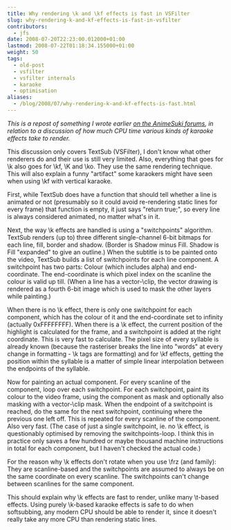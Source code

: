 ```yaml
---
title: Why rendering \k and \kf effects is fast in VSFilter
slug: why-rendering-k-and-kf-effects-is-fast-in-vsfilter
contributors:
  - jfs
date: 2008-07-20T22:23:00.012000+01:00
lastmod: 2008-07-22T01:18:34.155000+01:00
weight: 50
tags:
  - old-post
  - vsfilter
  - vsfilter internals
  - karaoke
  - optimisation
aliases:
  - /blog/2008/07/why-rendering-k-and-kf-effects-is-fast.html
---
```


*This is a repost of something I wrote earlier [on the AnimeSuki forums](http://forums.animesuki.com/showpost.php?p=1629372&postcount=72), in relation to a discussion of how much CPU time various kinds of karaoke effects take to render.*

This discussion only covers TextSub (VSFilter), I don't know what other renderers do and their use is still very limited. Also, everything that goes for \\k also goes for \\kf, \\K and \\ko. They use the same rendering technique.
This will also explain a funny "artifact" some karaokers might have seen when using \\kf with vertical karaoke.

First, while TextSub does have a function that should tell whether a line is animated or not (presumably so it could avoid re-rendering static lines for every frame) that function is empty, it just says "return true;", so every line is always considered animated, no matter what's in it.

Next, the way \\k effects are handled is using a "switchpoints" algorithm.
TextSub renders (up to) three different single-channel 6-bit bitmaps for each line, fill, border and shadow. (Border is Shadow minus Fill. Shadow is Fill "expanded" to give an outline.)
When the subtitle is to be painted onto the video, TextSub builds a list of switchpoints for each line component. A switchpoint has two parts: Colour (which includes alpha) and end-coordinate. The end-coordinate is which pixel index on the scanline the colour is valid up till.
(When a line has a vector-\\clip, the vector drawing is rendered as a fourth 6-bit image which is used to mask the other layers while painting.)

When there is no \\k effect, there is only one switchpoint for each component, which has the colour of it and the end-coordinate set to infinity (actually 0xFFFFFFFF).
When there is a \\k effect, the current position of the highlight is calculated for the frame, and a switchpoint is added at the right coordinate. This is very fast to calculate. The pixel size of every syllable is already known (because the rasteriser breaks the line into "words" at every change in formatting - \\k tags are formatting) and for \\kf effects, getting the position within the syllable is a matter of simple linear interpolation between the endpoints of the syllable.

Now for painting an actual component.
For every scanline of the component, loop over each switchpoint. For each switchpoint, paint its colour to the video frame, using the component as mask and optionally also masking with a vector-\\clip mask. When the endpoint of a switchpoint is reached, do the same for the next switchpoint, continuing where the previous one left off.
This is repeated for every scanline of the component. Also very fast.
(The case of just a single switchpoint, ie. no \\k effect, is questionably optimised by removing the switchpoints-loop. I think this in practice only saves a few hundred or maybe thousand machine instructions in total for each component, but I haven't checked the actual code.)

For the reason why \\k effects don't rotate when you use \\frz (and family): They are scanline-based and the switchpoints are assumed to always be on the same coordinate on every scanline. The switchpoints can't change between scanlines for the same component.

This should explain why \\k effects are fast to render, unlike many \\t-based effects. Using purely \\k-based karaoke effects is safe to do when softsubbing, any modern CPU should be able to render it, since it doesn't really take any more CPU than rendering static lines.
